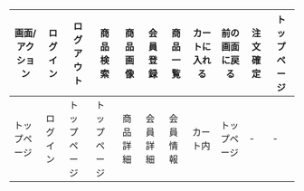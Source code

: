 |画面/アクション|ログイン|ログアウト|商品検索|商品画像|会員登録|商品一覧|カートに入れる|前の画面に戻る|注文確定|トップページ|
|--------------|---------|---------|--------|--------|-------|--------|--------------|-------------|--------|------------|
|トップページ|ログイン|トップページ|トップページ|商品詳細|会員詳細|会員情報|カート内|トップページ|-|-|-|-|トップページ|
